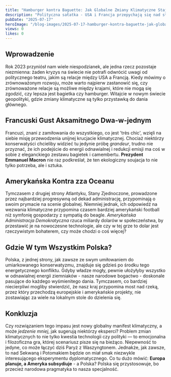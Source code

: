 ```yaml
---
title: "Hamburger kontra Baguette: Jak Globalne Zmiany Klimatyczne Stają się Sałatką Na Talerzu Dyplomatycznym"
description: "Polityczna sałatka - USA i Francja przepychają się nad stołem klimatycznej strategii, a w tle słychać szelest dolarów i euro. Czy to czas, by ziemniak stał się nowym symbolem neutralności węglowej?"
pubDate: "2025-07-17"
heroImage: "/blog-images/2025-07-17-hamburger-kontra-baguette-jak-globalne-zmiany-klimatyczne-staj-si-saatk-na-talerzu-dyplomatycznym.png"
views: 0
likes: 0
---
```


## Wprowadzenie

Rok 2023 przyniósł nam wiele niespodzianek, ale jedna rzecz pozostaje niezmienna: żaden kryzys na świecie nie potrafi odwrócić uwagi od politycznego teatru, jakim są relacje między USA a Francją. Kiedy mówimy o zrównoważonym rozwoju, może warto najpierw zastanowić się, czy zrównoważone relacje są możliwe między krajami, które nie mogą się zgodzić, czy lepsza jest bagietka czy hamburger. Witajcie w nowym świecie geopolityki, gdzie zmiany klimatyczne są tylko przystawką do dania głównego.

## Francuski Gust Aksamitnego Dwa-w-jednym

Francuzi, znani z zamiłowania do wszystkiego, co jest 'très chic', wzięli na siebie misję przewodzenia unijnej krucjacie klimatycznej. Chociaż niektórzy konserwatyści chcieliby widzieć tu jedynie próbę *grandeur*, trudno nie przyznać, że ich podejście do energii odnawialnej i redukcji emisji ma coś w sobie z eleganckiego zestawu bagietek i camembertu. **Prezydent Emmanuel Macron** nie raz podkreślał, że ten ekologiczny soujacja to nie tylko potrzeba, ale i sztuka.

## Amerykańska Kontra zza Oceanu

Tymczasem z drugiej strony Atlantyku, Stany Zjednoczone, prowadzone przez najbardziej progresywną od dekad administrację, przypominają o swoim prymacie na scenie globalnej. Niemniej jednak, ich odpowiedź na wezwania klimatyczne przypomina czasem bardziej amerykański football niż symfonię gospodarzy z sympatią do beagle. *Amerykańska Administracja Demokratyczna* rzuca miliardy dolarów w społeczeństwa, by przestawić je na nowoczesne technologie, ale czy w tej grze to dolar jest rzeczywistym bohaterem, czy może chodzi o coś więcej?

## Gdzie W tym Wszystkim Polska?

Polska, z jednej strony, jak zawsze ze swym umiłowaniem do umiarkowanego konserwatyzmu, znajduje się gdzieś po środku tego energetycznego konfliktu. Gdyby władze mogły, pewnie ułożyłyby wszystko w odnawialnej energii ziemniaków - nasze narodowe bogactwo - doskonale pasujące do każdego wyśmienitego dania. Tymczasem, co bardziej niecierpliwi mogliby stwierdzić, że nasz kraj przypomina most nad rzeką, przez który przechodzą europejskie i amerykańskie projekty, nie zostawiając za wiele na lokalnym stole do dzielenia się.

## Konkluzja

Czy rozwiązaniem tego impasu jest nowy globalny manifest klimatyczny, a może *jedzenie mniej*, jak sugerują niektórzy eksperci? Problem zmian klimatycznych to nie tylko kwestia technologii czy polityki — to emocjonalna i filozoficzna gra, której scenariusz pisze się na bieżąco. Niepewność to jedyne, co może łączyć dziś Paryż z Waszyngtonem. Jednakże, jak zawsze, to nad Sekwaną i Potomakiem będzie on miał smak niezwykle interesującego eksperymentu dyplomatycznego. Co tu dużo mówić: **Europa planuje, a Ameryka subsydiuje** - a Polska? Polska się przystosowuje, bo przecież narodowa pragmatyka to nasza specjalność.
